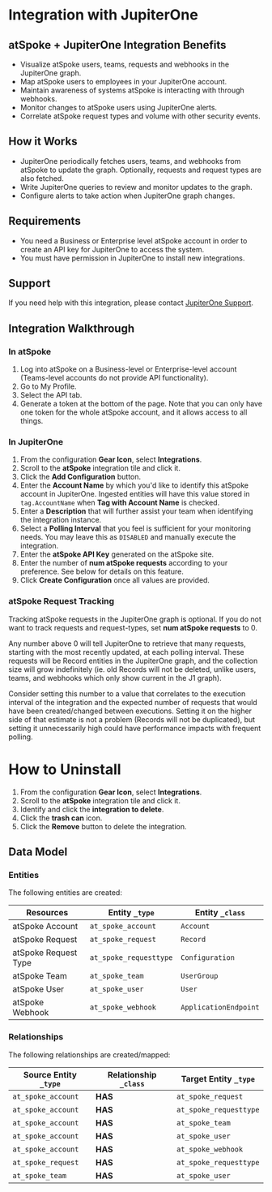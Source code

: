 # Integration with JupiterOne

## atSpoke + JupiterOne Integration Benefits

- Visualize atSpoke users, teams, requests and webhooks in the JupiterOne graph.
- Map atSpoke users to employees in your JupiterOne account.
- Maintain awareness of systems atSpoke is interacting with through webhooks.
- Monitor changes to atSpoke users using JupiterOne alerts.
- Correlate atSpoke request types and volume with other security events.

## How it Works

- JupiterOne periodically fetches users, teams, and webhooks from atSpoke to
  update the graph. Optionally, requests and request types are also fetched.
- Write JupiterOne queries to review and monitor updates to the graph.
- Configure alerts to take action when JupiterOne graph changes.

## Requirements

- You need a Business or Enterprise level atSpoke account in order to create an
  API key for JupiterOne to access the system.
- You must have permission in JupiterOne to install new integrations.

## Support

If you need help with this integration, please contact
[JupiterOne Support](https://support.jupiterone.io).

## Integration Walkthrough

### In atSpoke

1. Log into atSpoke on a Business-level or Enterprise-level account (Teams-level
   accounts do not provide API functionality).
2. Go to My Profile.
3. Select the API tab.
4. Generate a token at the bottom of the page. Note that you can only have one
   token for the whole atSpoke account, and it allows access to all things.

### In JupiterOne

1. From the configuration **Gear Icon**, select **Integrations**.
2. Scroll to the **atSpoke** integration tile and click it.
3. Click the **Add Configuration** button.
4. Enter the **Account Name** by which you'd like to identify this atSpoke
   account in JupiterOne. Ingested entities will have this value stored in
   `tag.AccountName` when **Tag with Account Name** is checked.
5. Enter a **Description** that will further assist your team when identifying
   the integration instance.
6. Select a **Polling Interval** that you feel is sufficient for your monitoring
   needs. You may leave this as `DISABLED` and manually execute the integration.
7. Enter the **atSpoke API Key** generated on the atSpoke site.
8. Enter the number of **num atSpoke requests** according to your preference.
   See below for details on this feature.
9. Click **Create Configuration** once all values are provided.

### atSpoke Request Tracking

Tracking atSpoke requests in the JupiterOne graph is optional. If you do not
want to track requests and request-types, set **num atSpoke requests** to 0.

Any number above 0 will tell JupiterOne to retrieve that many requests, starting
with the most recently updated, at each polling interval. These requests will be
Record entities in the JupiterOne graph, and the collection size will grow
indefinitely (ie. old Records will not be deleted, unlike users, teams, and
webhooks which only show current in the J1 graph).

Consider setting this number to a value that correlates to the execution
interval of the integration and the expected number of requests that would have
been created/changed between executions. Setting it on the higher side of that
estimate is not a problem (Records will not be duplicated), but setting it
unnecessarily high could have performance impacts with frequent polling.

# How to Uninstall

1. From the configuration **Gear Icon**, select **Integrations**.
2. Scroll to the **atSpoke** integration tile and click it.
3. Identify and click the **integration to delete**.
4. Click the **trash can** icon.
5. Click the **Remove** button to delete the integration.

<!-- {J1_DOCUMENTATION_MARKER_START} -->
<!--
********************************************************************************
NOTE: ALL OF THE FOLLOWING DOCUMENTATION IS GENERATED USING THE
"j1-integration document" COMMAND. DO NOT EDIT BY HAND! PLEASE SEE THE DEVELOPER
DOCUMENTATION FOR USAGE INFORMATION:

https://github.com/JupiterOne/sdk/blob/master/docs/integrations/development.md
********************************************************************************
-->

## Data Model

### Entities

The following entities are created:

| Resources            | Entity `_type`         | Entity `_class`       |
| -------------------- | ---------------------- | --------------------- |
| atSpoke Account      | `at_spoke_account`     | `Account`             |
| atSpoke Request      | `at_spoke_request`     | `Record`              |
| atSpoke Request Type | `at_spoke_requesttype` | `Configuration`       |
| atSpoke Team         | `at_spoke_team`        | `UserGroup`           |
| atSpoke User         | `at_spoke_user`        | `User`                |
| atSpoke Webhook      | `at_spoke_webhook`     | `ApplicationEndpoint` |

### Relationships

The following relationships are created/mapped:

| Source Entity `_type` | Relationship `_class` | Target Entity `_type`  |
| --------------------- | --------------------- | ---------------------- |
| `at_spoke_account`    | **HAS**               | `at_spoke_request`     |
| `at_spoke_account`    | **HAS**               | `at_spoke_requesttype` |
| `at_spoke_account`    | **HAS**               | `at_spoke_team`        |
| `at_spoke_account`    | **HAS**               | `at_spoke_user`        |
| `at_spoke_account`    | **HAS**               | `at_spoke_webhook`     |
| `at_spoke_request`    | **HAS**               | `at_spoke_requesttype` |
| `at_spoke_team`       | **HAS**               | `at_spoke_user`        |

<!--
********************************************************************************
END OF GENERATED DOCUMENTATION AFTER BELOW MARKER
********************************************************************************
-->
<!-- {J1_DOCUMENTATION_MARKER_END} -->
